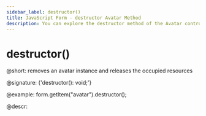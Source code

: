 ```yaml
---
sidebar_label: destructor()
title: JavaScript Form - destructor Avatar Method 
description: You can explore the destructor method of the Avatar control of Form in the documentation of the DHTMLX JavaScript UI library. Browse developer guides and API reference, try out code examples and live demos, and download a free 30-day evaluation version of DHTMLX Suite.
---
```


# destructor()

@short: removes an avatar instance and releases the occupied resources

@signature: {'destructor(): void;'}

@example:
form.getItem("avatar").destructor();

@descr: